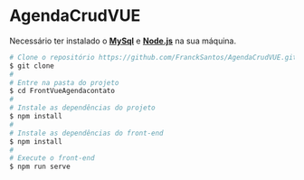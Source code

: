 # AgendaCrudVUE

Necessário ter instalado o [**MySql**](https://www.mysql.com/downloads/ "**MySql**") e [**Node.js**](https://nodejs.org/en/download/ "**Node.js**") na sua máquina.

```bash
# Clone o repositório https://github.com/FranckSantos/AgendaCrudVUE.git
$ git clone 
#
# Entre na pasta do projeto
$ cd FrontVueAgendacontato
#
# Instale as dependências do projeto
$ npm install
# 
# Instale as dependências do front-end
$ npm install
#
# Execute o front-end
$ npm run serve

